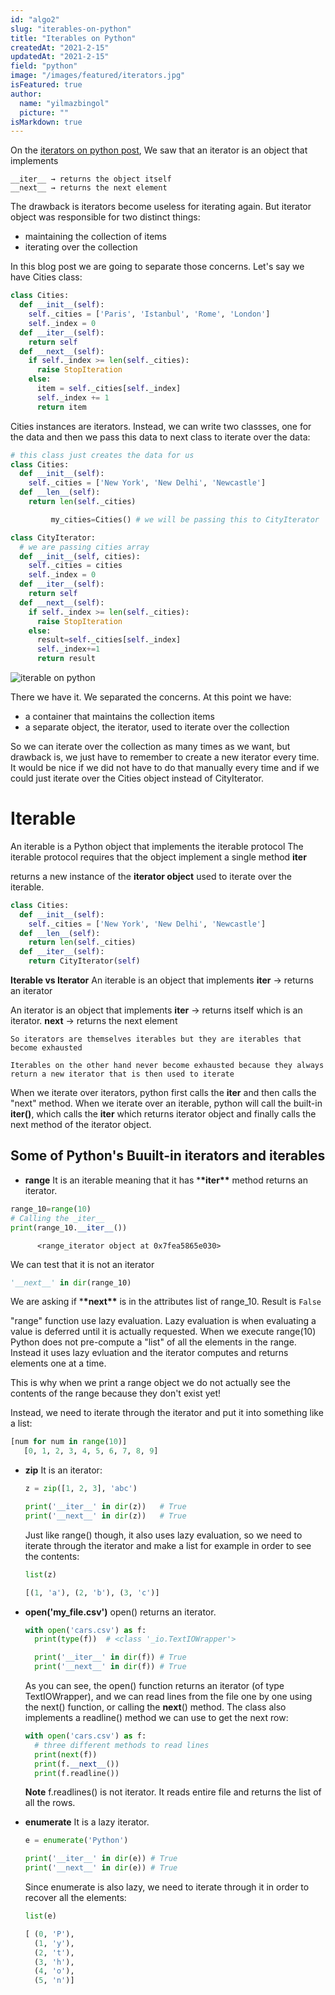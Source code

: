 ```yaml
---
id: "algo2"
slug: "iterables-on-python"
title: "Iterables on Python"
createdAt: "2021-2-15"
updatedAt: "2021-2-15"
field: "python"
image: "/images/featured/iterators.jpg"
isFeatured: true
author:
  name: "yilmazbingol"
  picture: ""
isMarkdown: true
---
```


On the [iterators on python post](coding-bitcoin-in-javascript-part-1), We saw that an iterator is an object that implements

    __iter__ → returns the object itself
    __next__ → returns the next element

The drawback is iterators become useless for iterating again. But iterator object was responsible for two distinct things:

- maintaining the collection of items
- iterating over the collection

In this blog post we are going to separate those concerns. Let's say we have Cities class:

```py
class Cities:
  def __init__(self):
    self._cities = ['Paris', 'Istanbul', 'Rome', 'London']
    self._index = 0
  def __iter__(self):
    return self
  def __next__(self):
    if self._index >= len(self._cities):
      raise StopIteration
    else:
      item = self._cities[self._index]
      self._index += 1
      return item
```

Cities instances are iterators. Instead, we can write two classses, one for the data and then we pass this data to next class to iterate over the data:

```py
# this class just creates the data for us
class Cities:
  def __init__(self):
    self._cities = ['New York', 'New Delhi', 'Newcastle']
  def __len__(self):
    return len(self._cities)
```

```py
         my_cities=Cities() # we will be passing this to CityIterator
```

```py
class CityIterator:
  # we are passing cities array
  def __init__(self, cities):
    self._cities = cities
    self._index = 0
  def __iter__(self):
    return self
  def __next__(self):
    if self._index >= len(self._cities):
      raise StopIteration
    else:
      result=self._cities[self._index]
      self._index+=1
      return result

```

![iterable on python](iterable_cities.png)

There we have it. We separated the concerns. At this point we have:

- a container that maintains the collection items
- a separate object, the iterator, used to iterate over the collection

So we can iterate over the collection as many times as we want, but drawback is, we just have to remember to create a new iterator every time. It would be nice if we did not have to do that manually every time and if we could just iterate over the Cities object instead of CityIterator.

# Iterable

An iterable is a Python object that implements the iterable protocol The iterable protocol requires that the object implement a single method
**iter**

returns a new instance of the **iterator object** used to iterate over the iterable.

```py
class Cities:
  def __init__(self):
    self._cities = ['New York', 'New Delhi', 'Newcastle']
  def __len__(self):
    return len(self._cities)
  def __iter__(self):
    return CityIterator(self)
```

**Iterable vs Iterator**
An iterable is an object that implements
**iter** → returns an iterator

An iterator is an object that implements
**iter** → returns itself which is an iterator.
**next** → returns the next element

    So iterators are themselves iterables but they are iterables that become exhausted

    Iterables on the other hand never become exhausted because they always return a new iterator that is then used to iterate

When we iterate over iterators, python first calls the **iter** and then calls the "next" method. When we iterate over an iterable, python will call the built-in **iter()**, which calls the **iter** which returns iterator object and finally calls the next method of the iterator object.

## Some of Python's Buuilt-in iterators and iterables

- **range**
  It is an iterable meaning that it has \***\*iter\*\*** method returns an iterator.

```py
range_10=range(10)
# Calling the _iter__
print(range_10.__iter__())
```

          <range_iterator object at 0x7fea5865e030>

We can test that it is not an iterator

```py
'__next__' in dir(range_10)
```

We are asking if \***\*next\*\*** is in the attributes list of range_10. Result is `False`

"range" function use lazy evaluation. Lazy evaluation is when evaluating a value is deferred until it is actually requested. When we execute range(10) Python does not pre-compute a "list" of all the elements in the range. Instead it uses lazy evluation and the iterator computes and returns elements one at a time.

This is why when we print a range object we do not actually see the contents of the range because they don't exist yet!

Instead, we need to iterate through the iterator and put it into something like a list:

```py
[num for num in range(10)]
   [0, 1, 2, 3, 4, 5, 6, 7, 8, 9]
```

- **zip**
  It is an iterator:

  ```py
  z = zip([1, 2, 3], 'abc')

  print('__iter__' in dir(z))   # True
  print('__next__' in dir(z))   # True
  ```

  Just like range() though, it also uses lazy evaluation, so we need to iterate through the iterator and make a list for example in order to see the contents:

  ```py
  list(z)

  [(1, 'a'), (2, 'b'), (3, 'c')]
  ```

- **open('my_file.csv')**
  open() returns an iterator.

  ```py
  with open('cars.csv') as f:
    print(type(f))  # <class '_io.TextIOWrapper'>

    print('__iter__' in dir(f)) # True
    print('__next__' in dir(f)) # True
  ```

  As you can see, the open() function returns an iterator (of type TextIOWrapper), and we can read lines from the file one by one using the next() function, or calling the **next**() method. The class also implements a readline() method we can use to get the next row:

  ```py
  with open('cars.csv') as f:
    # three different methods to read lines
    print(next(f))
    print(f.__next__())
    print(f.readline())
  ```

  **Note** f.readlines() is not iterator. It reads entire file and returns the list of all the rows.

- **enumerate**
  It is a lazy iterator.

  ```py
  e = enumerate('Python')

  print('__iter__' in dir(e)) # True
  print('__next__' in dir(e)) # True
  ```

  Since enumerate is also lazy, we need to iterate through it in order to recover all the elements:

  ```py
  list(e)

  [ (0, 'P'),
    (1, 'y'),
    (2, 't'),
    (3, 'h'),
    (4, 'o'),
    (5, 'n')]
  ```
